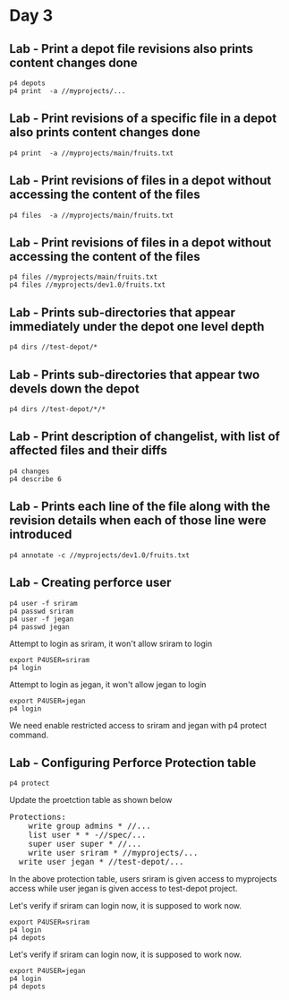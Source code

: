 # Day 3

## Lab - Print a depot file revisions also prints content changes done
```
p4 depots
p4 print  -a //myprojects/...
```

## Lab - Print revisions of a specific file in a depot also prints content changes done
```
p4 print  -a //myprojects/main/fruits.txt
```

## Lab - Print revisions of files in a depot without accessing the content of the files
```
p4 files  -a //myprojects/main/fruits.txt
```

## Lab - Print revisions of files in a depot without accessing the content of the files
```
p4 files //myprojects/main/fruits.txt
p4 files //myprojects/dev1.0/fruits.txt
```

## Lab - Prints sub-directories that appear immediately under the depot one level depth
```
p4 dirs //test-depot/*
```

## Lab - Prints sub-directories that appear two devels down the depot
```
p4 dirs //test-depot/*/*
```

## Lab - Print description of changelist, with list of affected files and their diffs
```
p4 changes
p4 describe 6
```

## Lab - Prints each line of the file along with the revision details when each of those line were introduced
```
p4 annotate -c //myprojects/dev1.0/fruits.txt
```

## Lab - Creating perforce user
```
p4 user -f sriram
p4 passwd sriram
p4 user -f jegan
p4 passwd jegan
```

Attempt to login as sriram, it won't allow sriram to login
```
export P4USER=sriram
p4 login
```

Attempt to login as jegan, it won't allow jegan to login
```
export P4USER=jegan
p4 login
```

We need enable restricted access to sriram and jegan with p4 protect command.


## Lab - Configuring Perforce Protection table
```
p4 protect
```

Update the proetction table as shown below
<pre>
Protections:
	write group admins * //...
	list user * * -//spec/...
	super user super * //...
	write user sriram * //myprojects/...
  write user jegan * //test-depot/...
</pre>

In the above protection table, users sriram is given access to myprojects access while user jegan is given access to test-depot project.

Let's verify if sriram can login now, it is supposed to work now.
```
export P4USER=sriram
p4 login
p4 depots
```

Let's verify if sriram can login now, it is supposed to work now.
```
export P4USER=jegan
p4 login
p4 depots
```
